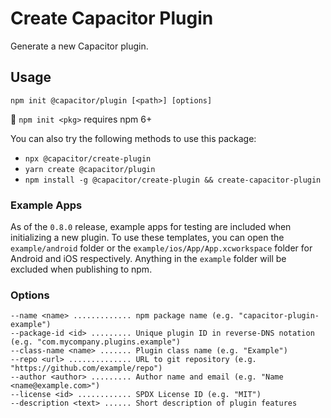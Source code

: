# Create Capacitor Plugin

Generate a new Capacitor plugin.

## Usage

```
npm init @capacitor/plugin [<path>] [options]
```

:memo: `npm init <pkg>` requires npm 6+

You can also try the following methods to use this package:

- `npx @capacitor/create-plugin`
- `yarn create @capacitor/plugin`
- `npm install -g @capacitor/create-plugin && create-capacitor-plugin`

### Example Apps
As of the `0.8.0` release, example apps for testing are included when initializing a new plugin. To use these templates, you can open the `example/android` folder or the `example/ios/App/App.xcworkspace` folder for Android and iOS respectively. Anything in the `example` folder will be excluded when publishing to npm.

### Options

```
--name <name> ............. npm package name (e.g. "capacitor-plugin-example")
--package-id <id> ......... Unique plugin ID in reverse-DNS notation (e.g. "com.mycompany.plugins.example")
--class-name <name> ....... Plugin class name (e.g. "Example")
--repo <url> .............. URL to git repository (e.g. "https://github.com/example/repo")
--author <author> ......... Author name and email (e.g. "Name <name@example.com>")
--license <id> ............ SPDX License ID (e.g. "MIT")
--description <text> ...... Short description of plugin features
```
